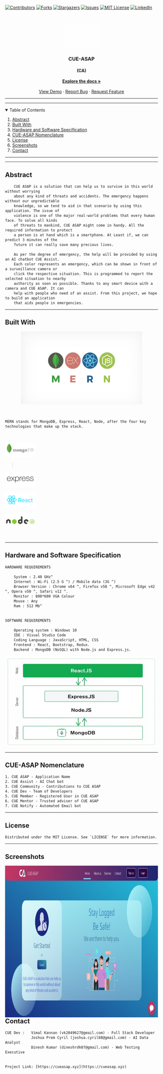 <!--
*** Thanks for checking out the Best-README-Template. If you have a suggestion
*** that would make this better, please fork the repo and create a pull request
*** or simply open an issue with the tag "enhancement".
*** Thanks again! Now go create something AMAZING! :D
-->



<!-- PROJECT SHIELDS -->
<!--
*** I'm using markdown "reference style" links for readability.
*** Reference links are enclosed in brackets [ ] instead of parentheses ( ).
*** See the bottom of this document for the declaration of the reference variables
*** for contributors-url, forks-url, etc. This is an optional, concise syntax you may use.
*** https://www.markdownguide.org/basic-syntax/#reference-style-links
-->
[![Contributors][contributors-shield]][contributors-url]
[![Forks][forks-shield]][forks-url]
[![Stargazers][stars-shield]][stars-url]
[![Issues][issues-shield]][issues-url]
[![MIT License][license-shield]][license-url]
[![LinkedIn][linkedin-shield]][linkedin-url]



<!-- PROJECT LOGO -->
<br />
<p align="center">
  <a href="https://github.com/CUE-ASAP/Main-Web">
    <img src="images/CUE asap LOGO Black.gif" alt="Logo" width="120" height="80">
  </a>

  <h3 align="center">CUE-ASAP</h3>
  <h4 align="center">(CA)</h4>

  <p align="center">
    <a href="https://github.com/CUE-ASAP/Main-Web"><strong>Explore the docs »</strong></a>
    <br />
    <br />
    <a href="https://github.com/CUE-ASAP/Main-Web">View Demo</a>
    ·
    <a href="https://github.com/CUE-ASAP/Main-Web/issues">Report Bug</a>
    ·
    <a href="https://github.com/CUE-ASAP/Main-Web/issues">Request Feature</a>
  </p>
</p>

---
---

<!-- TABLE OF CONTENTS -->
<details open="open">
  <summary>Table of Contents</summary>
  <ol>
    <li><a href="#abstract">Abstract</a>
    <li><a href="#built-with">Built With</a></li>
    <li><a href="#hardware-and-software-specification">Hardware and Software Specification</a></li>
    <li><a href="#CUE-ASAP-nomenclature">CUE-ASAP Nomenclature</a></li>
	<li><a href="#license">License</a></li>
	<li><a href="#screenshots">Screenshots</a></li>
    <li><a href="#contact">Contact</a></li>
  </ol>
</details>

---
---

<!-- ABSTRACT -->
## Abstract

```
    CUE ASAP is a solution that can help us to survive in this world without worrying
    about any kind of threats and accidents. The emergency happens without our unpredictable
    knowledge, so we tend to aid in that scenario by using this application. The issue of 
    violence is one of the major real-world problems that every human face. To solve all kinds 
    of threats to mankind, CUE ASAP might come in handy. All the required information to protect 
    a person is at hand which is a smartphone. At Least if, we can predict 3 minutes of the 
    future it can really save many precious lives.

    As per the degree of emergency, the help will be provided by using an AI chatbot CUE Assist.
    Each color represents an emergency, which can be shown in front of a surveillance camera or
    click the respective situation. This is programmed to report the selected situation to nearby
    authority as soon as possible. Thanks to any smart device with a camera and CUE ASAP. It can
    help with people who need of an assist. From this project, we hope to build an application
    that aids people in emergencies. 
```

---

## Built With

  <p align="center">
    <img src="images/mern-stack.jpg" alt="" width="400" height="240">
  </p>
  <br/>

    MERN stands for MongoDB, Express, React, Node, after the four key technologies that make up the stack. 
  
  <br />

  > <div align="left" style="display:inline; white-space:nowrap;"> 
  <a href="" target="_blank" ><img src="images/mongodb.svg" alt="" width="100" height="50"></a>
  </div>

  > <div align="left" style="display:inline; white-space:nowrap; padding:10px;"> 
  <a href="" target="_blank" ><img src="images/expressjs.svg" alt="" width="100" height="50"></a>
  </div>

  > <div align="left" style="display:inline; white-space:nowrap;"> 
  <a href="" target="_blank" ><img src="images/reactjs.svg" alt="" width="100" height="50"></a>
  </div>

  > <div align="left" style="display:inline; white-space:nowrap;"> 
  <a href="" target="_blank" ><img src="images/nodejs.svg" alt=""  width="100" height="50"></a>
  </div>
  <br />

---

<!-- HARDWARE AND SOFTWARE SPECIFICATION  -->
## Hardware and Software Specification

    HARDWARE REQUIREMENTS 

        System : 2.40 GHz^ 
        Internet : Wi-Fi (2.5 G ^) / Mobile data (3G ^) 
        Browser Version : Chrome v64 ^, Firefox v58 ^, Microsoft Edge v42 ^, Opera v50 ^, Safari v12 ^. 
        Monitor : 800*600 VGA Colour 
        Mouse : Any 
        Ram : 512 Mb^ 
  
 
    SOFTWARE REQUIREMENTS 

        Operating system : Windows 10 
        IDE : Visual Studio Code 
        Coding Language : JavaScript, HTML, CSS 
        Frontend : React, Bootstrap, Redux. 
        Backend : MongoDB (NoSQL) with Node.js and Express.js. 

<p align="center">
    <img src="images/mern-stack-arch.jpg" alt="" width="500" height="300">
</p>

---

<!--CUE-ASAP NOMENCLATURE -->
## CUE-ASAP Nomenclature

    1. CUE ASAP - Application Name 
    2. CUE Assist - AI Chat bot 
    3. CUE Community - Contributions to CUE ASAP 
    4. CUE Dev - Team of Developers 
    5. CUE Member - Registered User in CUE ASAP 
    6. CUE Mentor - Trusted adviser of CUE ASAP 
    7. CUE Notify - Automated Email bot 

---

<!-- LICENSE -->
## License

    Distributed under the MIT License. See `LICENSE` for more information.

---

<!-- SCREENSHOTS -->
## Screenshots

<p align="center">
  <div style="display:inline; white-space:nowrap;"> 
   <img src="images/Cue-asap-web.jpg" alt="" align="left" width="1200" height="500">
   <br />
  </div>
</p> 

---

<!-- CONTACT -->
## Contact

    CUE Dev :   Vimal Kannan (vk2049627@gmail.com) - Full Stack Developer
                Joshua Prem Cyril (joshua.cyril88@gmail.com) - AI Data Analyst
                Dinesh Kumar (dineshrdk07@gmail.com) - Web Testing Executive


    Project Link: [https://cueasap.xyz](https://cueasap.xyz)






<!-- MARKDOWN LINKS & IMAGES -->
<!-- https://www.markdownguide.org/basic-syntax/#reference-style-links -->
[contributors-shield]: https://img.shields.io/github/contributors/CUE-ASAP/Main-Web.svg?style=for-the-badge
[contributors-url]: https://github.com/CUE-ASAP/Main-Web/graphs/contributors
[forks-shield]: https://img.shields.io/github/forks/CUE-ASAP/Main-Web.svg?style=for-the-badge
[forks-url]: https://github.com/CUE-ASAP/Main-Web/network/members
[stars-shield]: https://img.shields.io/github/stars/CUE-ASAP/Main-Web.svg?style=for-the-badge
[stars-url]: https://github.com/CUE-ASAP/Main-Web/stargazers
[issues-shield]: https://img.shields.io/github/issues/CUE-ASAP/Main-Web.svg?style=for-the-badge
[issues-url]: https://github.com/CUE-ASAP/Main-Web/issues
[license-shield]: https://img.shields.io/github/license/CUE-ASAP/Main-Web.svg?style=for-the-badge
[license-url]: https://github.com/CUE-ASAP/Main-Web/blob/main/LICENSE
[linkedin-shield]: https://img.shields.io/badge/-LinkedIn-black.svg?style=for-the-badge&logo=linkedin&colorB=555
[linkedin-url]: https://linkedin.com/in/Vk-Demon